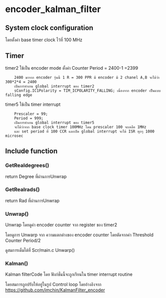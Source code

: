 # encoder_kalman_filter

## System clock configuration
  โดยตั้งค่า base timer clock ไว้ที่ 100 MHz


## Timer
  timer2 ใช้เป็น encoder mode
        ตั้งค่า Counter Period  = 2400-1 =2399 

        2400 มาจาก encoder รุ่นนี้ 1 R = 300 PPR มี encoder มี 2 chanel A,B จะได้ว่า 300*2*4 = 2400
        เปิดการทำงาน global interrupt ของ timer2
        sConfig.IC1Polarity = TIM_ICPOLARITY_FALLING; เนื่องจาก encoder เป็นแบบ falling edge
        
        
  timer5 ใช้เป็น timer interrupt
  
        Prescaler = 99;
        Period = 999;
        เปิดการทำงาน global interrupt ของ timer5
        จะได้ว่าจาก base clock timer 100MHz โดน prescaler 100 จะเหลือ 1MHz 
        และ set period ที่ 100 CCR และเปิด global interrupt จะได้ ISR ทุกๆ 1000 microsec
  
  ## Include function
  ### GetRealdegrees()
  return Degree ที่ผ่านการUnwrap
  ### GetRealrads()
  return Rad ที่ผ่านการUnwrap
  ### Unwrap()
  Unwrap โดยดูค่า encoder counter จาก register ของ timer2
 
  โดยดูการ Unwarp จาก ความแตกต่างของ encoder counter โดยตัดจากค่า Threshold Counter Period/2
  
  ดูสมการเต็มได้ที่ Scr/main.c Unwarp()
  
  ### Kalman()
  Kalman filterCode โดย ฟังก์ชั่นนี้จะถูกเรียนใน timer interrupt routine
  
  โดยสมการถูกปรับให้อยู่ในรูป Control loop โดยอ้างอิงจาก https://github.com/imchin/KalmanFilter_encoder
  
  
  
